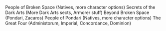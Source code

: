 People of Broken Space (Natives, more character options)
Secrets of the Dark Arts (More Dark Arts sects, Armorer stuff)
Beyond Broken Space (Pondari, Zacaros)
People of Pondari (Natives, more character options)
The Great Four (Administorum, Imperial, Concordance, Dominion)